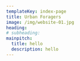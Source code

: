 ```yaml
---
templateKey: index-page
title: Urban Foragers
image: /img/website-01.jpg
heading:
# subheading:
mainpitch:
  title: hello  
  description: hello
---
```

